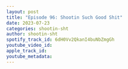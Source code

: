 ```yaml
---
layout: post
title: "Episode 96: Shootin Such Good Shit"
date: 2023-07-23
categories: shootin-sht
author: shootin-sht
spotify_track_id: 6dH0Vv2QkanI4buNbZmgGh
youtube_video_id: 
apple_track_id: 
youtube_metadata: 
---
```

